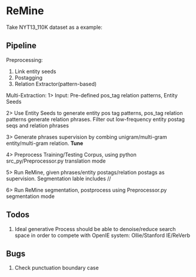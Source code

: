 # ReMine
Take NYT13_110K dataset as a example:
## Pipeline
Preprocessing:
1. Link entity seeds 
2. Postagging
3. Relation Extractor(pattern-based)

Multi-Extraction:
1> Input: Pre-defined pos_tag relation patterns, Entity Seeds

2> Use Entity Seeds to generate entity pos tag patterns, pos_tag relation patterns generate relation phrases. Filter out low-frequency entity
postag seqs and relation phrases

3> Generate phrases supervision by combing unigram/multi-gram entity/multi-gram relation. <b>Tune</b>

4> Preprocess Training/Testing Corpus, using python src_py/Preprocessor.py translation mode

5> Run ReMine, given phrases/entity postags/relation postags as supervision. Segmentation lable includes <None>/<ENTITY>/<RELATION>

6> Run ReMine segmentation, postprocess using Preprocessor.py segmentation mode

## Todos
1. Ideal generative Process should be able to denoise/reduce search space in order to compete with OpenIE system: Ollie/Stanford IE/ReVerb

## Bugs
1. Check punctuation boundary case
